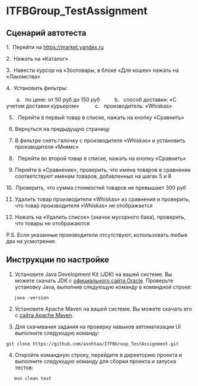# ITFBGroup_TestAssignment

## Сценарий автотеста 

1.  Перейти на https://market.yandex.ru

2.  Нажать на «Каталог» 

3.  Навести курсор на «Зоотовары, в блоке «Для кошек» нажать на «Лакомства»

4.  Установить фильтры:

       a.   по цене: от 50 руб до 150 руб 
       
       b.   способ доставки: «С учетом доставки курьером»  
       
       c.   производитель: «Whiskas» 
       
5.   Перейти в первый товар в списке, нажать на кнопку «Сравнить» 

6.  Вернуться на предыдущую страницу

7. В фильтре снять галочку с производителя «Whiskas» и установить
производителя «Мнямс»

8.   Перейти во второй товар в списке, нажать на кнопку «Сравнить»

9. Перейти в «Сравнение», проверить, что имена товаров в сравнении
соответствуют именам товаров, добавленных на шагах 5 и 8

10.  Проверить, что сумма стоимостей товаров не превышает 300 руб 

11. Удалить товар производителя «Whiskas» из сравнения и проверить, что
товар производителя «Whiskas» не отображается

12. Нажать на «Удалить список» (значок мусорного бака), проверить, что
товары не отображаются

P.S. Если указанные производители отсутствуют, использовать любые два на
усмотрение.


## Инструкции по настройке

1) Установите Java Development Kit (JDK) на вашей системе. Вы можете скачать JDK с [официального сайта Oracle](https://www.oracle.com/). Проверьте установку Java, выполнив следующую команду в командной строке:

```
   java -version
```

2) Установите Apache Maven на вашей системе. Вы можете скачать его с [сайта Apache Maven](https://maven.apache.org/).

3) Для скачивания задания на проверку навыков автоматизации UI выполните следующую команду:


```
git clone https://github.com/asnhtaa/ITFBGroup_TestAssignment.git
```

4) Откройте командную строку, перейдите в директорию проекта и выполните следующую команду для сборки проекта и запуска тестов:

```
   mvn clean test
```

